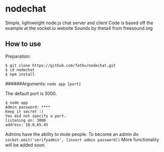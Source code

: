 # nodechat
Simple, lightweight node.js chat server and client
Code is based off the example at the socket.io website
Sounds by theta4 from freesound.org

## How to use
Preparation:
```
$ git clone https://github.com/fatbu/nodechat.git
$ cd nodechat
$ npm install
```

######Arguments:
`node app [port]`

The default port is 3000.

```
$ node app
Admin password: ****
Keep it secret :)
You did not specify a port.
listening on: 3000
address: 10.0.65.45
```

Admins have the ability to mute people.
To become an admin do `socket.emit('verifyadmin', [insert admin password])`
More functionality will be added soon.